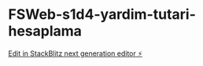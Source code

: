 # FSWeb-s1d4-yardim-tutari-hesaplama

[Edit in StackBlitz next generation editor ⚡️](https://stackblitz.com/~/github.com/sevdecaliskan5/FSWeb-s1d4-yardim-tutari-hesaplama)